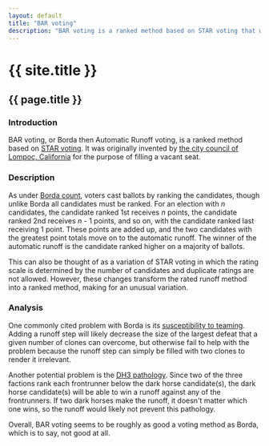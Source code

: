 ```yaml
---
layout: default
title: "BAR voting"
description: "BAR voting is a ranked method based on STAR voting that was invented by the city council of Lompoc, California."
---
```

# {{ site.title }}
## {{ page.title }}
### Introduction

BAR voting, or Borda then Automatic Runoff voting, is a ranked method based on [STAR voting](https://en.wikipedia.org/wiki/STAR_voting). It was originally invented by [the city council of Lompoc, California](https://lompocrecord.com/news/local/lompoc-city-council-approves-method-to-fill-vacant-seat/article_719b944f-5bc5-577e-8115-b9527598e025.html) for the purpose of filling a vacant seat.

### Description

As under [Borda count](https://en.wikipedia.org/wiki/Borda_count), voters cast ballots by ranking the candidates, though unlike Borda all candidates must be ranked. For an election with *n* candidates, the candidate ranked 1st receives *n* points, the candidate ranked 2nd receives *n* - 1 points, and so on, with the candidate ranked last receiving 1 point. These points are added up, and the two candidates with the greatest point totals move on to the automatic runoff. The winner of the automatic runoff is the candidate ranked higher on a majority of ballots.

This can also be thought of as a variation of STAR voting in which the rating scale is determined by the number of candidates and duplicate ratings are not allowed. However, these changes transform the rated runoff method into a ranked method, making for an unusual variation.

### Analysis

One commonly cited problem with Borda is its [susceptibility to teaming](https://en.wikipedia.org/wiki/Independence_of_clones_criterion#Borda_count). Adding a runoff step will likely decrease the size of the largest defeat that a given number of clones can overcome, but otherwise fail to help with the problem because the runoff step can simply be filled with two clones to render it irrelevant.

Another potential problem is the [DH3 pathology](https://rangevoting.org/DH3Summ.html). Since two of the three factions rank each frontrunner below the dark horse candidate(s), the dark horse candidate(s) will be able to win a runoff against any of the frontrunners. If two dark horses make the runoff, it doesn't matter which one wins, so the runoff would likely not prevent this pathology.

Overall, BAR voting seems to be roughly as good a voting method as Borda, which is to say, not good at all.